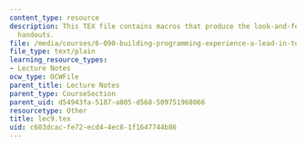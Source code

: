 ```yaml
---
content_type: resource
description: This TEX file contains macros that produce the look-and-feel of the lecture
  handouts.
file: /media/courses/6-090-building-programming-experience-a-lead-in-to-6-001-january-iap-2005/c603dcacfe72ecd44ec81f1647744b86_lec9.tex
file_type: text/plain
learning_resource_types:
- Lecture Notes
ocw_type: OCWFile
parent_title: Lecture Notes
parent_type: CourseSection
parent_uid: d54943fa-5187-a805-d568-509751968066
resourcetype: Other
title: lec9.tex
uid: c603dcac-fe72-ecd4-4ec8-1f1647744b86
---
```

